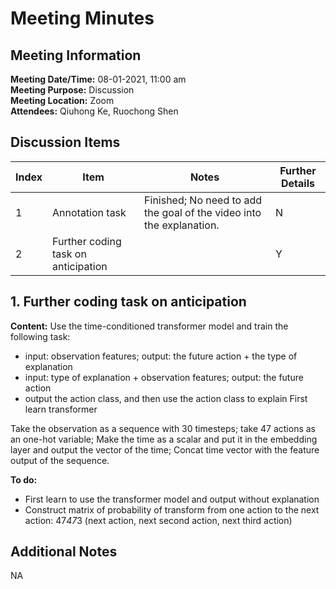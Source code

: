 # Meeting Minutes
## Meeting Information
**Meeting Date/Time:** 08-01-2021, 11:00 am <br>
**Meeting Purpose:** Discussion <br>
**Meeting Location:** Zoom <br>
**Attendees:** Qiuhong Ke, Ruochong Shen


## Discussion Items
Index | Item | Notes | Further Details |
---- | ---- | ---- | ---- |
1 | Annotation task | Finished; No need to add the goal of the video into the explanation. | N |
2 | Further coding task on anticipation |  | Y |

## 1. Further coding task on anticipation
**Content:** Use the time-conditioned transformer model and train the following task: 
- input:  observation features; output: the future action + the type of explanation
- input:  type of explanation + observation features; output: the future action
- output the action class, and then use the action class to explain First learn transformer

Take the observation as a sequence with 30 timesteps; take 47 actions as an one-hot variable; Make the time as a scalar and put it in the embedding layer and output the vector of the time; Concat time vector with the feature output of the sequence.

**To do:** 
 - First learn to use the transformer model and output without explanation
 - Construct matrix of probability of transform from one  action  to the next action: 47*47*3 (next action, next second action, next third action)

## Additional Notes
NA
